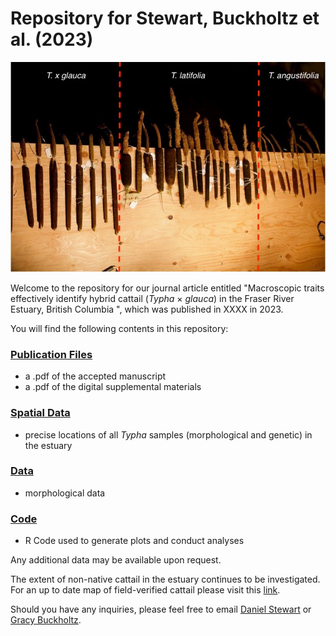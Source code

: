 # Repository for Stewart, Buckholtz et al. (2023)

![Cattail](https://github.com/asarum-ecological/2023_TyphaMorph/blob/cd9ff2fab316cc6e35af3f346def201c96ad3e4e/Picture.jpg)

Welcome to the repository for our journal article entitled "Macroscopic traits effectively identify hybrid cattail (<i>Typha</i> × <i>glauca</i>) in the Fraser River Estuary, British Columbia ", which was published in XXXX in 2023. 

You will find the following contents in this repository:

### [Publication Files](https://github.com/asarum-ecological/2023_UndetectedTypha/tree/main/Publication%20Files)
  - a .pdf of the accepted manuscript
  - a .pdf of the digital supplemental materials 

### [Spatial Data](https://github.com/asarum-ecological/2023_TyphaMorph/tree/main/Spatial%20Data)
  - precise locations of all <i>Typha</i> samples (morphological and genetic) in the estuary
  
### [Data](https://github.com/asarum-ecological/2023_UndetectedTypha/tree/main/Species%20Distribution%20Model)
  - morphological data 

### [Code](https://github.com/asarum-ecological/2023_UndetectedTypha/tree/main/Species%20Distribution%20Model)
  - R Code used to generate plots and conduct analyses
  
Any additional data may be available upon request.

The extent of non-native cattail in the estuary continues to be investigated. For an up to date map of field-verified cattail please visit this [link](https://www.google.com/maps/d/u/0/edit?mid=1Gxm6n921sl6ph-dF6LTEKDhTrqaUaCoK&ll=49.137229809022216%2C-123.15205739999999&z=11).

Should you have any inquiries, please feel free to email [Daniel Stewart](mailto:daniel.stewart@asarum.org) or [Gracy Buckholtz](mailto:gracybuckholtz@gmail.com).
